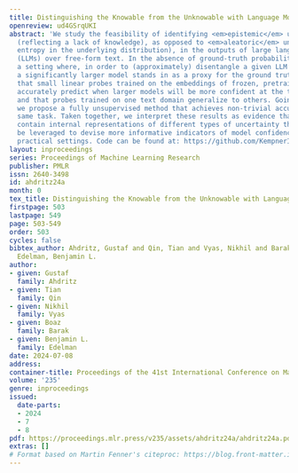 ```yaml
---
title: Distinguishing the Knowable from the Unknowable with Language Models
openreview: ud4GSrqUKI
abstract: 'We study the feasibility of identifying <em>epistemic</em> uncertainty
  (reflecting a lack of knowledge), as opposed to <em>aleatoric</em> uncertainty (reflecting
  entropy in the underlying distribution), in the outputs of large language models
  (LLMs) over free-form text. In the absence of ground-truth probabilities, we explore
  a setting where, in order to (approximately) disentangle a given LLM’s uncertainty,
  a significantly larger model stands in as a proxy for the ground truth. We show
  that small linear probes trained on the embeddings of frozen, pretrained models
  accurately predict when larger models will be more confident at the token level
  and that probes trained on one text domain generalize to others. Going further,
  we propose a fully unsupervised method that achieves non-trivial accuracy on the
  same task. Taken together, we interpret these results as evidence that LLMs naturally
  contain internal representations of different types of uncertainty that could potentially
  be leveraged to devise more informative indicators of model confidence in diverse
  practical settings. Code can be found at: https://github.com/KempnerInstitute/llm_uncertainty'
layout: inproceedings
series: Proceedings of Machine Learning Research
publisher: PMLR
issn: 2640-3498
id: ahdritz24a
month: 0
tex_title: Distinguishing the Knowable from the Unknowable with Language Models
firstpage: 503
lastpage: 549
page: 503-549
order: 503
cycles: false
bibtex_author: Ahdritz, Gustaf and Qin, Tian and Vyas, Nikhil and Barak, Boaz and
  Edelman, Benjamin L.
author:
- given: Gustaf
  family: Ahdritz
- given: Tian
  family: Qin
- given: Nikhil
  family: Vyas
- given: Boaz
  family: Barak
- given: Benjamin L.
  family: Edelman
date: 2024-07-08
address:
container-title: Proceedings of the 41st International Conference on Machine Learning
volume: '235'
genre: inproceedings
issued:
  date-parts:
  - 2024
  - 7
  - 8
pdf: https://proceedings.mlr.press/v235/assets/ahdritz24a/ahdritz24a.pdf
extras: []
# Format based on Martin Fenner's citeproc: https://blog.front-matter.io/posts/citeproc-yaml-for-bibliographies/
---
```

